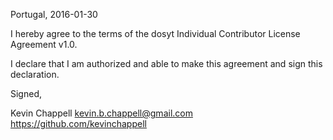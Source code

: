 Portugal, 2016-01-30

I hereby agree to the terms of the dosyt Individual Contributor License
Agreement v1.0.

I declare that I am authorized and able to make this agreement and sign this
declaration.

Signed,

Kevin Chappell kevin.b.chappell@gmail.com https://github.com/kevinchappell

